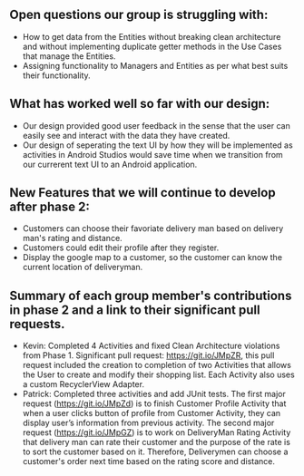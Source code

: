 ## Open questions our group is struggling with:
- How to get data from the Entities without breaking clean architecture and without implementing duplicate getter methods in the Use Cases that manage the Entities.
- Assigning functionality to Managers and Entities as per what best suits their functionality.

## What has worked well so far with our design:
- Our design provided good user feedback in the sense that the user can easily see and interact with the data they have created.
- Our design of seperating the text UI by how they will be implemented as activities in Android Studios would save time when we transition from our currerent text UI to an Android application.

## New Features that we will continue to develop after phase 2:
- Customers can choose their favoriate delivery man based on delivery man's rating and distance.
- Customers could edit their profile after they register.
- Display the google map to a customer, so the customer can know the current location of deliveryman.

## Summary of each group member's contributions in phase 2 and a link to their significant pull requests. 
- Kevin: Completed 4 Activities and fixed Clean Architecture violations from Phase 1. Significant pull request: https://git.io/JMpZR, this pull request included the creation to completion of two Activities that allows the User to create and modify their shopping list. Each Activity also uses a custom RecyclerView Adapter. 
- Patrick: Completed three activities and add JUnit tests. The first major request (https://git.io/JMpZd) is to finish Customer Profile Activity that when a user clicks button of profile from Customer Activity, they can display user’s information from previous activity. The second major request (https://git.io/JMpGZ) is to work on DeliveryMan Rating Activity that delivery man can rate their customer and the purpose of the rate is to sort the customer based on it. Therefore, Deliverymen can choose a customer's order next time based on the rating score and distance.

